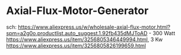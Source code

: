 # Axial-Flux-Motor-Generator
sch: https://www.aliexpress.us/w/wholesale-axial-flux-motor.html?spm=a2g0o.productlist.auto_suggest.1.92fb435dMJToAD - 300 Watt https://www.aliexpress.us/item/3256805346449994.html, 3 Kw https://www.aliexpress.us/item/3256805826199659.html
